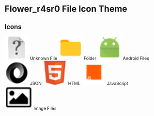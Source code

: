 # Flower_r4sr0 File Icon Theme
## Icons
<img src="icons/file.svg"> Unknown File
<img src="icons/folder.svg"> Folder
<img src="icons/android.svg"> Android Files
<img src="icons/json.svg"> JSON
<img src="icons/html.svg"> HTML
<img src="icons/js.svg"> JavaScript
<img src="icons/image.svg"> Image Files